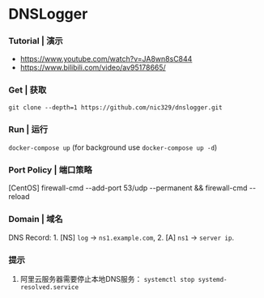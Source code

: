 # DNSLogger


### Tutorial | 演示
- https://www.youtube.com/watch?v=JA8wn8sC844
- https://www.bilibili.com/video/av95178665/


### Get | 获取

`git clone --depth=1 https://github.com/nic329/dnslogger.git`


### Run | 运行

`docker-compose up` (for background use `docker-compose up -d`)


### Port Policy | 端口策略

[CentOS] firewall-cmd --add-port 53/udp --permanent && firewall-cmd --reload


### Domain | 域名

DNS Record: 1. [NS] `log` -> `ns1.example.com`, 2. [A] `ns1` -> `server ip`.


### 提示

1. 阿里云服务器需要停止本地DNS服务： `systemctl stop systemd-resolved.service`
